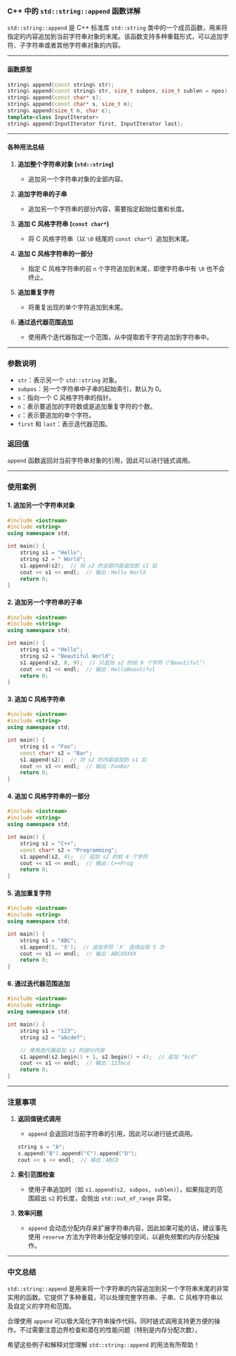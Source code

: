 ### C++ 中的 `std::string::append` 函数详解

`std::string::append` 是 C++ 标准库 `std::string` 类中的一个成员函数，用来将指定的内容追加到当前字符串对象的末尾。该函数支持多种重载形式，可以追加字符、子字符串或者其他字符串对象的内容。

---

#### 函数原型
```cpp
string& append(const string& str);
string& append(const string& str, size_t subpos, size_t sublen = npos);
string& append(const char* s);
string& append(const char* s, size_t n);
string& append(size_t n, char c);
template<class InputIterator>
string& append(InputIterator first, InputIterator last);
```

---

#### 各种用法总结

1. **追加整个字符串对象 (`std::string`)**
   - 追加另一个字符串对象的全部内容。

2. **追加字符串的子串**
   - 追加另一个字符串的部分内容，需要指定起始位置和长度。

3. **追加 C 风格字符串 (`const char*`)**
   - 将 C 风格字符串（以 `\0` 结尾的 `const char*`）追加到末尾。

4. **追加 C 风格字符串的一部分**
   - 指定 C 风格字符串的前 `n` 个字符追加到末尾，即使字符串中有 `\0` 也不会终止。

5. **追加重复字符**
   - 将重复出现的单个字符追加到末尾。

6. **通过迭代器范围追加**
   - 使用两个迭代器指定一个范围，从中提取若干字符追加到字符串中。

---

### 参数说明

- `str`：表示另一个 `std::string` 对象。
- `subpos`：另一个字符串中子串的起始索引，默认为 0。
- `s`：指向一个 C 风格字符串的指针。
- `n`：表示要追加的字符数或是追加重复字符的个数。
- `c`：表示要追加的单个字符。
- `first` 和 `last`：表示迭代器范围。

### 返回值

`append` 函数返回对当前字符串对象的引用，因此可以进行链式调用。

---

### 使用案例

#### 1. 追加另一个字符串对象
```cpp
#include <iostream>
#include <string>
using namespace std;

int main() {
    string s1 = "Hello";
    string s2 = " World";
    s1.append(s2);  // 将 s2 的全部内容追加到 s1 后
    cout << s1 << endl;  // 输出：Hello World
    return 0;
}
```

#### 2. 追加另一个字符串的子串
```cpp
#include <iostream>
#include <string>
using namespace std;

int main() {
    string s1 = "Hello";
    string s2 = "Beautiful World";
    s1.append(s2, 0, 9);  // 只追加 s2 的前 9 个字符（"Beautiful"）
    cout << s1 << endl;  // 输出：HelloBeautiful
    return 0;
}
```

#### 3. 追加 C 风格字符串
```cpp
#include <iostream>
#include <string>
using namespace std;

int main() {
    string s1 = "Foo";
    const char* s2 = "Bar";
    s1.append(s2);  // 将 s2 的内容追加到 s1 后
    cout << s1 << endl;  // 输出：FooBar
    return 0;
}
```

#### 4. 追加 C 风格字符串的一部分
```cpp
#include <iostream>
#include <string>
using namespace std;

int main() {
    string s1 = "C++";
    const char* s2 = "Programming";
    s1.append(s2, 4);  // 追加 s2 的前 4 个字符
    cout << s1 << endl;  // 输出：C++Prog
    return 0;
}
```

#### 5. 追加重复字符
```cpp
#include <iostream>
#include <string>
using namespace std;

int main() {
    string s1 = "ABC";
    s1.append(5, 'X');  // 追加字符 'X' 连续出现 5 次
    cout << s1 << endl;  // 输出：ABCXXXXX
    return 0;
}
```

#### 6. 通过迭代器范围追加
```cpp
#include <iostream>
#include <string>
using namespace std;

int main() {
    string s1 = "123";
    string s2 = "abcdef";

    // 使用迭代器追加 s2 的部分内容
    s1.append(s2.begin() + 1, s2.begin() + 4);  // 追加 "bcd"
    cout << s1 << endl;  // 输出：123bcd
    return 0;
}
```

---

### 注意事项

1. **返回值链式调用**
   - `append` 会返回对当前字符串的引用，因此可以进行链式调用。
   ```cpp
   string s = "A";
   s.append("B").append("C").append("D");
   cout << s << endl;  // 输出：ABCD
   ```

2. **索引范围检查**
   - 使用子串追加时（如 `s1.append(s2, subpos, sublen)`），如果指定的范围超出 `s2` 的长度，会抛出 `std::out_of_range` 异常。

3. **效率问题**
   - `append` 会动态分配内存来扩展字符串内容，因此如果可能的话，建议事先使用 `reserve` 方法为字符串分配足够的空间，以避免频繁的内存分配操作。

---

### 中文总结

`std::string::append` 是用来将一个字符串的内容追加到另一个字符串末尾的非常实用的函数。它提供了多种重载，可以处理完整字符串、子串、C 风格字符串以及自定义的字符和范围。

合理使用 `append` 可以极大简化字符串操作代码，同时链式调用支持更方便的操作。不过需要注意边界检查和潜在的性能问题（特别是内存分配次数）。

希望这些例子和解释对您理解 `std::string::append` 的用法有所帮助！
